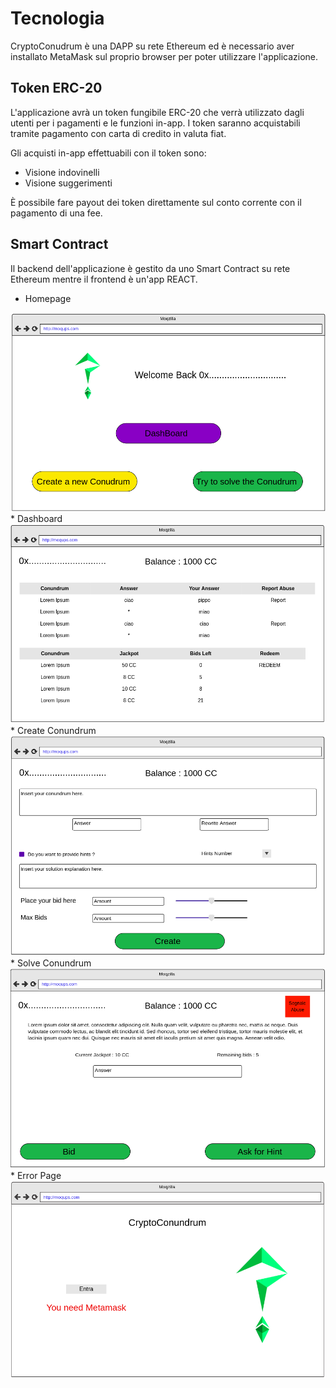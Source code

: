 # Tecnologia

CryptoConudrum è una DAPP su rete Ethereum ed è necessario aver installato MetaMask sul proprio browser per poter utilizzare l'applicazione.

## Token ERC-20

L'applicazione avrà un token fungibile ERC-20 che verrà utilizzato dagli utenti per i pagamenti e le funzioni in-app. 
I token saranno acquistabili tramite pagamento con carta di credito in valuta fiat.

Gli acquisti in-app effettuabili con il token sono:
* Visione indovinelli
* Visione suggerimenti

È possibile fare payout dei token direttamente sul conto corrente con il pagamento di una fee.

## Smart Contract

Il backend dell'applicazione è gestito da uno Smart Contract su rete Ethereum mentre il frontend è un'app REACT.

* Homepage
<img src='./readme_imgs/homepage.png'/>
* Dashboard
<img src='./readme_imgs/dashboard.png'/>
* Create Conundrum
<img src='./readme_imgs/create_conundrum.png'/>
* Solve Conundrum
<img src='./readme_imgs/solve_conundrum.png'/>
* Error Page
<img src='./readme_imgs/error_page.png'/>